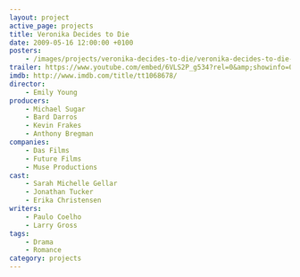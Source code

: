 ```yaml
---
layout: project
active_page: projects
title: Veronika Decides to Die
date: 2009-05-16 12:00:00 +0100
posters:
    - /images/projects/veronika-decides-to-die/veronika-decides-to-die-poster.jpg
trailer: https://www.youtube.com/embed/6VLS2P_g534?rel=0&amp;showinfo=0
imdb: http://www.imdb.com/title/tt1068678/
director:
    - Emily Young
producers:
    - Michael Sugar
    - Bard Darros
    - Kevin Frakes
    - Anthony Bregman
companies:
    - Das Films
    - Future Films
    - Muse Productions
cast:
    - Sarah Michelle Gellar
    - Jonathan Tucker
    - Erika Christensen
writers:
    - Paulo Coelho
    - Larry Gross
tags:
    - Drama
    - Romance
category: projects
---
```


